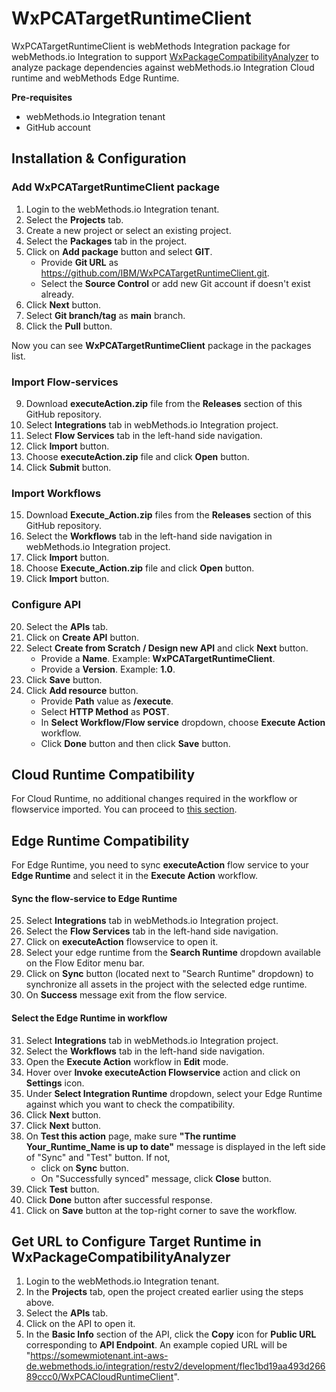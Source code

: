# WxPCATargetRuntimeClient
WxPCATargetRuntimeClient is webMethods Integration package for webMethods.io Integration to support [WxPackageCompatibilityAnalyzer](https://github.com/IBM/WxPackageCompatibilityAnalyzer.git) to analyze package dependencies against webMethods.io Integration Cloud runtime and webMethods Edge Runtime.

**Pre-requisites**
* webMethods.io Integration tenant
* GitHub account

## Installation & Configuration

### Add WxPCATargetRuntimeClient package
1. Login to the webMethods.io Integration tenant.
2. Select the **Projects** tab.
3. Create a new project or select an existing project.
4. Select the **Packages** tab in the project.
5. Click on **Add package** button and select **GIT**.
   * Provide **Git URL** as https://github.com/IBM/WxPCATargetRuntimeClient.git.
   * Select the **Source Control** or add new Git account if doesn't exist already.
6. Click **Next** button.
7. Select **Git branch/tag** as **main** branch.
8. Click the **Pull** button.

Now you can see **WxPCATargetRuntimeClient** package in the packages list.

### Import Flow-services
9. Download **executeAction.zip** file from the **Releases** section of this GitHub repository.
10. Select **Integrations** tab in webMethods.io Integration project.
11. Select **Flow Services** tab in the left-hand side navigation.
12. Click **Import** button.
13. Choose **executeAction.zip** file and click **Open** button.
14. Click **Submit** button.

### Import Workflows
15. Download **Execute_Action.zip** files from the **Releases** section of this GitHub repository.
16. Select the **Workflows** tab in the left-hand side navigation in webMethods.io Integration project.
17. Click **Import** button.
18. Choose **Execute_Action.zip** file and click **Open** button.
19. Click **Import** button.

### Configure API
20. Select the **APIs** tab.
21. Click on **Create API** button.
22. Select **Create from Scratch / Design new API** and click **Next** button.
    * Provide a **Name**. Example: **WxPCATargetRuntimeClient**.
    * Provide a **Version**. Example: **1.0**.
23. Click **Save** button.
24. Click **Add resource** button.
    * Provide **Path** value as **/execute**.
    * Select **HTTP Method** as **POST**.
    * In **Select Workflow/Flow service** dropdown, choose **Execute Action** workflow.
    * Click **Done** button and then click **Save** button.

## Cloud Runtime Compatibility
For Cloud Runtime, no additional changes required in the workflow or flowservice imported. You can proceed to [this section](https://github.com/IBM/WxPCATargetRuntimeClient/tree/main?tab=readme-ov-file#get-url-to-configure-target-runtime-in-wxpackagecompatibilityanalyzer).

## Edge Runtime Compatibility
For Edge Runtime, you need to sync **executeAction** flow service to your **Edge Runtime** and select it in the **Execute Action** workflow.

#### Sync the flow-service to Edge Runtime
25. Select **Integrations** tab in webMethods.io Integration project.
26. Select the **Flow Services** tab in the left-hand side navigation.
27. Click on **executeAction** flowservice to open it.
28. Select your edge runtime from the **Search Runtime** dropdown available on the Flow Editor menu bar.
29. Click on **Sync** button (located next to "Search Runtime" dropdown) to synchronize all assets in the project with the selected edge runtime.
30. On **Success** message exit from the flow service.

#### Select the Edge Runtime in workflow
31. Select **Integrations** tab in webMethods.io Integration project.
32. Select the **Workflows** tab in the left-hand side navigation.
33. Open the **Execute Action** workflow in **Edit** mode.
34. Hover over **Invoke executeAction Flowservice** action and click on **Settings** icon.
35. Under **Select Integration Runtime** dropdown, select your Edge Runtime against which you want to check the compatibility.
36. Click **Next** button.
37. Click **Next** button.
38. On **Test this action** page, make sure **"The runtime Your_Runtime_Name is up to date"** message is displayed in the left side of "Sync" and "Test" button. If not,
    * click on **Sync** button.
    * On "Successfully synced" message, click **Close** button.
31. Click **Test** button.
32. Click **Done** button after successful response.
33. Click on **Save** button at the top-right corner to save the workflow.

## Get URL to Configure Target Runtime in WxPackageCompatibilityAnalyzer
1. Login to the webMethods.io Integration tenant.
2. In the **Projects** tab, open the project created earlier using the steps above.
3. Select the **APIs** tab.
4. Click on the API to open it.
5. In the **Basic Info** section of the API, click the **Copy** icon for **Public URL** corresponding to **API Endpoint**. An example copied URL will be "https://somewmiotenant.int-aws-de.webmethods.io/integration/restv2/development/flec1bd19aa493d26689ccc0/WxPCACloudRuntimeClient".
